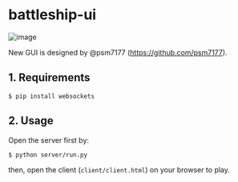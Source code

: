 # battleship-ui

![image](https://user-images.githubusercontent.com/35788350/186988183-d7c53bc8-2e06-485e-851a-7dc13e2048c2.png)

New GUI is designed by @psm7177 (https://github.com/psm7177).


## 1. Requirements

`$ pip install websockets`

## 2. Usage

Open the server first by:
```
$ python server/run.py
```

then, open the client (`client/client.html`) on your browser to play.
